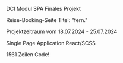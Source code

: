 
DCI Modul SPA Finales Projekt 

Reise-Booking-Seite Titel: "fern."

Projektzeitraum vom 18.07.2024 - 25.07.2024

Single Page Application React/SCSS

1561 Zeilen Code!